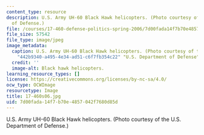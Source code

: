 ```yaml
---
content_type: resource
description: U.S. Army UH-60 Black Hawk helicopters. (Photo courtesy of the U.S. Department
  of Defense.)
file: /courses/17-460-defense-politics-spring-2006/7d00fada14f7b70e4857042f7680d85d_17-460s06.jpg
file_size: 57542
file_type: image/jpeg
image_metadata:
  caption: U.S. Army UH-60 Black Hawk helicopters. (Photo courtesy of the {{% resource_link
    "442b9340-a495-4e34-ad51-c6f7fb354c22" "U.S. Department of Defense" %}}.)
  credit: ''
  image-alt: Black hawk helicopters.
learning_resource_types: []
license: https://creativecommons.org/licenses/by-nc-sa/4.0/
ocw_type: OCWImage
resourcetype: Image
title: 17-460s06.jpg
uid: 7d00fada-14f7-b70e-4857-042f7680d85d
---
```

U.S. Army UH-60 Black Hawk helicopters. (Photo courtesy of the U.S. Department of Defense.)